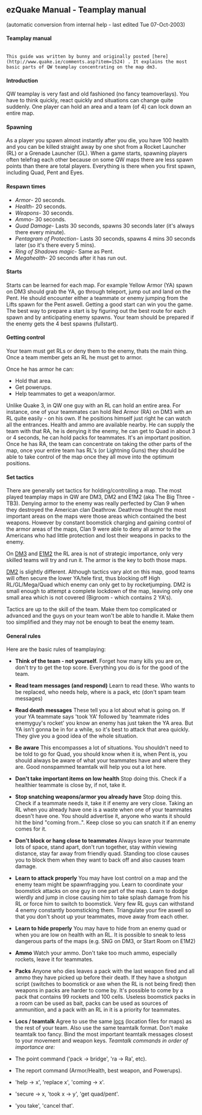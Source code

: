 ## ezQuake Manual - Teamplay manual
(automatic conversion from internal help - last edited Tue 07-Oct-2003)

#### Teamplay manual


```

This guide was written by bunny and originally posted [here](http://www.quake.ie/comments.asp?item=1524) . It explains the most basic parts of QW teamplay concentrating on the map dm3.
```

#### Introduction

QW teamplay is very fast and old fashioned (no fancy teamoverlays). You have to think quickly, react quickly and situations can change quite suddenly. One player can hold an area and a team (of 4) can lock down an entire map.
#### Spawning

As a player you spawn almost instantly after you die, you have 100 health and you can be killed straight away by one shot from a Rocket Launcher (RL) or a Grenade Launcher (GL). When a game starts, spawning players often telefrag each other because on some QW maps there are less spawn points than there are total players. Everything is there when you first spawn, including Quad, Pent and Eyes.
#### Respawn times

- _Armor_- 20 seconds.
- _Health_- 20 seconds.
- _Weapons_- 30 seconds.
- _Ammo_- 30 seconds.
- _Quad Damage_- Lasts 30 seconds, spawns 30 seconds later (it's always there every minute).
- _Pentagram of Protection_- Lasts 30 seconds, spawns 4 mins 30 seconds later (so it's there every 5 mins).
- _Ring of Shadows magic_- Same as Pent.
- _Megahealth_- 20 seconds after it has run out.

#### Starts

Starts can be learned for each map. For example Yellow Armor (YA) spawn on DM3 should grab the YA, go through teleport, jump out and land on the Pent. He should encounter either a teammate or enemy jumping from the Lifts spawn for the Pent aswell. Getting a good start can win you the game. The best way to prepare a start is by figuring out the best route for each spawn and by anticipating enemy spawns. Your team should be prepared if the enemy gets the 4 best spawns (fullstart).
#### Getting control

Your team must get RLs or deny them to the enemy, thats the main thing. Once a team member gets an RL he must get to armor.

Once he has armor he can:

- Hold that area.
- Get powerups.
- Help teammates to get a weapon/armor.


Unlike Quake 3, in QW one guy with an RL can hold an entire area. For instance, one of your teammates can hold Red Armor (RA) on DM3 with an RL quite easily - on his own. If he positions himself just right he can watch all the entrances. Health and ammo are available nearby. He can supply the team with that RA, he is denying it the enemy, he can get to Quad in about 3 or 4 seconds, he can hold packs for teammates. It's an important position. Once he has RA, the team can concentrate on taking the other parts of the map, once your entire team has RL's (or Lightning Guns) they should be able to take control of the map once they all move into the optimum positions.
#### Set tactics

There are generally set tactics for holding/controlling a map. The most played teamplay maps in QW are DM3, DM2 and E1M2 (aka The Big Three - TB3). Denying armor to the enemy was really perfected by Clan 9 when they destroyed the American clan Deathrow. Deathrow thought the most important areas on the maps were those areas which contained the best weapons. However by constant boomstick charging and gaining control of the armor areas of the maps, Clan 9 were able to deny all armor to the Americans who had little protection and lost their weapons in packs to the enemy.

On [DM3](dm3.md) and [E1M2](e1m2.md) the RL area is not of strategic importance, only very skilled teams will try and run it. The armor is the key to both those maps.

 [DM2](dm2.md) is slightly different. Although tactics vary alot on this map, good teams will often secure the lower YA/tele first, thus blocking off High RL/GL/Mega/Quad which enemy can only get to by rocketjumping. DM2 is small enough to attempt a complete lockdown of the map, leaving only one small area which is not covered (Bigroom - which contains 2 YA's).

Tactics are up to the skill of the team. Make them too complicated or advanced and the guys on your team won't be able to handle it. Make them too simplified and they may not be enough to beat the enemy team.
#### General rules

Here are the basic rules of teamplaying:

- **Think of the team - not yourself.** Forget how many kills you are on, don't try to get the top score. Everything you do is for the good of the team.
- **Read team messages (and respond)** Learn to read these. Who wants to be replaced, who needs help, where is a pack, etc (don't spam team messages)
- **Read death messages** These tell you a lot about what is going on. If your YA teammate says 'took YA' followed by 'teammate rides enemyguy's rocket' you know an enemy has just taken the YA area. But YA isn't gonna be in for a while, so it's best to attack that area quickly. They give you a good idea of the whole situation.
- **Be aware** This encompasses a lot of situations. You shouldn't need to be told to go for Quad, you should know when it is, when Pent is, you should always be aware of what your teammates have and where they are. Good nonspammed teamtalk will help you out a lot here.
- **Don't take important items on low health** Stop doing this. Check if a healthier teammate is close by, if not, take it.
- **Stop snatching weapons/armor you already have** Stop doing this. Check if a teammate needs it, take it if enemy are very close. Taking an RL when you already have one is a waste when one of your teammates doesn't have one. You should advertise it, anyone who wants it should hit the bind "coming from..". Keep close so you can snatch it if an enemy comes for it.
- **Don't block or hang close to teammates** Always leave your teammate lots of space, stand apart, don't run together, stay within viewing distance, stay far away from friendly quad. Standing too close causes you to block them when they want to back off and also causes team damage.
- **Learn to attack properly** You may have lost control on a map and the enemy team might be spawnfragging you. Learn to coordinate your boomstick attacks on one guy in one part of the map. Learn to dodge wierdly and jump in close causing him to take splash damage from his RL or force him to switch to boomstick. Very few RL guys can withstand 4 enemy constantly boomsticking them. Triangulate your fire aswell so that you don't shoot up your teammates, move away from each other.
- **Learn to hide properly** You may have to hide from an enemy quad or when you are low on health with an RL. It is possible to sneak to less dangerous parts of the maps (e.g. SNG on DM3, or Start Room on E1M2)
- **Ammo** Watch your ammo. Don't take too much ammo, especially rockets, leave it for teammates.
- **Packs** Anyone who dies leaves a pack with the last weapon fired and all ammo they have picked up before their death. If they have a shotgun script (switches to boomstick or axe when the RL is not being fired) then weapons in packs are harder to come by. It's possible to come by a pack that contains 99 rockets and 100 cells. Useless boomstick packs in a room can be used as bait, packs can be used as sources of ammunition, and a pack with an RL in it is a priority for teammates.
- **Locs / teamtalk** Agree to use the same [locs](http://maps.quakeworld.nu/locs/download/) (location files for maps) as the rest of your team. Also use the same teamtalk format. Don't make teamtalk too fancy. Bind the most important teamtalk messages closest to your movement and weapon keys.
_Teamtalk commands in order of importance are:_

- The point command ('pack -> bridge', 'ra -> Ra', etc).
- The report command (Armor/Health, best weapon, and Powerups).
- 'help -> x', 'replace x', 'coming -> x'.
- 'secure -> x, 'took x -> y', 'get quad/pent'.
- 'you take', 'cancel that'.



